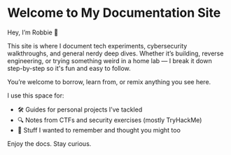# Welcome to My Documentation Site

Hey, I’m Robbie 👋

This site is where I document tech experiments, cybersecurity walkthroughs, and general nerdy deep dives. Whether it’s building, reverse engineering, or trying something weird in a home lab — I break it down step-by-step so it's fun and easy to follow.

You’re welcome to borrow, learn from, or remix anything you see here.

I use this space for:
- 🛠 Guides for personal projects I’ve tackled
- 🔍 Notes from CTFs and security exercises (mostly TryHackMe)
- 🧠 Stuff I wanted to remember and thought you might too

Enjoy the docs. Stay curious.

